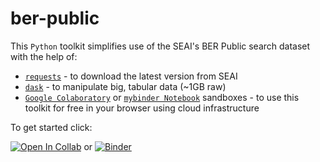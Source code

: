 # ber-public

This `Python` toolkit simplifies use of the SEAI's BER Public search dataset with the help of:
- [`requests`](https://github.com/psf/requests) - to download the latest version from SEAI
- [`dask`](https://github.com/dask/dask) - to manipulate big, tabular data (~1GB raw)
- [`Google Colaboratory`](https://colab.research.google.com/notebooks/intro.ipynb) or [`mybinder Notebook`](https://mybinder.readthedocs.io/en/latest/introduction.html) sandboxes - to use this toolkit for free in your browser using cloud infrastructure

To get started click:

[![Open In Collab](https://colab.research.google.com/assets/colab-badge.svg)](https://colab.research.google.com/github/codema-dev/berpublicsearch)
or [![Binder](https://mybinder.org/badge_logo.svg)](https://mybinder.org/v2/gh/codema-dev/berpublicsearch/master)
